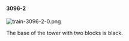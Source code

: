 #### 3096-2
![train-3096-2-0.png](https://github.com/lil-lab/nlvr/raw/master/nlvr/train/images/68/train-3096-2-0.png "train-3096-2-0.png")

The base of the tower with two blocks is black.